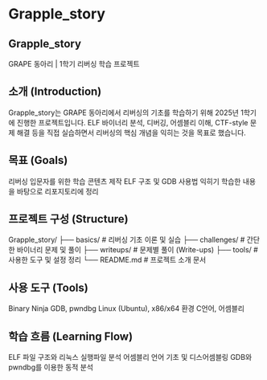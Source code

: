 # Grapple_story
## Grapple_story
GRAPE 동아리 | 1학기 리버싱 학습 프로젝트

## 소개 (Introduction)
Grapple_story는 GRAPE 동아리에서 리버싱의 기초를 학습하기 위해 2025년 1학기에 진행한 프로젝트입니다.
ELF 바이너리 분석, 디버깅, 어셈블리 이해, CTF-style 문제 해결 등을 직접 실습하면서 리버싱의 핵심 개념을 익히는 것을 목표로 했습니다.

## 목표 (Goals)
리버싱 입문자를 위한 학습 콘텐츠 제작
ELF 구조 및 GDB 사용법 익히기
학습한 내용을 바탕으로 리포지토리에 정리

## 프로젝트 구성 (Structure)
Grapple_story/
├── basics/         # 리버싱 기초 이론 및 실습
├── challenges/     # 간단한 바이너리 문제 및 풀이
├── writeups/       # 문제별 풀이 (Write-ups)
├── tools/          # 사용한 도구 및 설정 정리
└── README.md       # 프로젝트 소개 문서

## 사용 도구 (Tools)
Binary Ninja
GDB, pwndbg
Linux (Ubuntu), x86/x64 환경
C언어, 어셈블리

## 학습 흐름 (Learning Flow)
ELF 파일 구조와 리눅스 실행파일 분석
어셈블리 언어 기초 및 디스어셈블링
GDB와 pwndbg를 이용한 동적 분석

